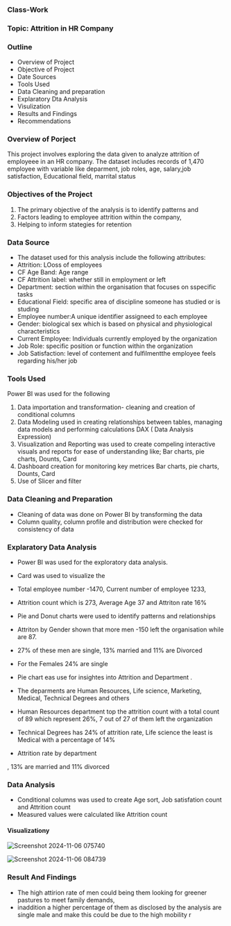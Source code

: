 ### Class-Work
### Topic:  Attrition in HR Company
### Outline
 -  Overview of Project
 -  Objective of Project
 -  Date Sources
 -  Tools Used
 -  Data Cleaning and preparation
 -  Explaratory Dta Analysis
 -  Visulization
 -  Results and Findings
 -  Recommendations

### Overview of Porject
This project involves exploring the data given to analyze attrition of employeee in an HR company. The dataset includes records of 1,470 employee with variable like deparment, job roles, age, salary,job satisfaction, Educational field, marrital status

### Objectives of the Project
 1. The primary objective of the analysis is to identify patterns and
 2. Factors leading to employee attrition within the company,
 3. Helping to inform stategies for retention    
 
  ###  Data Source
  - The dataset used for this analysis include the following attributes:
  - Attrition: LOoss of employees
  - CF Age Band: Age range
  - CF Attrition label: whether still in employment or left
  -  Department: section within the organisation that focuses on sspecific tasks
  -  Educational Field: specific area of discipline someone has studied or is studing
  -  Employee number:A unique identifier assigneed to each employee
  - Gender: biological sex which is based on physical and physiological characteristics
  - Current Employee: Individuals currently employed by the organization
  - Job Role: specific position or function within the organization
  -  Job Satisfaction: level of contement and fulfilmentthe employee feels regarding his/her job 

### Tools Used
Power BI was used for the following
   1. Data importation and transformation- cleaning and creation of conditional columns
   2. Data Modeling used in creating relationships between tables, managing data models and performing calculations DAX ( Data Analysis Expression)
   3. Visualization and Reporting was used to create compeling interactive visuals and reports for ease of understanding like; Bar charts, pie charts, Dounts, Card
   5. Dashboard creation for monitoring key metrices   Bar charts, pie charts, Dounts, Card
   6.  Use of Slicer and filter

### Data Cleaning and Preparation
- Cleaning of data was done on Power BI by transforming the data
- Column quality, column profile and distribution were checked for consistency of data


### Explaratory Data Analysis
- Power BI was used for the exploratory data analysis.
- Card was used to visualize the
- Total employee number -1470, Current number of employee 1233,
- Attrition count which is 273, Average Age 37 and Attriton rate 16%
- Pie  and Donut charts were used to identify patterns and relationships
-  Attriton by Gender shown that more men -150 left the organisation while are 87.
- 27% of these men are single, 13% married and 11% are Divorced
- For the Females 24% are single
- Pie chart eas use for insightes into Attrition and Department .
- The deparments are Human Resources, Life science, Marketing, Medical, Technical Degrees and others
- Human Resources department top the attrition count with a total count of 89 which represent 26%, 7 out of 27 of them left the organization
- Technical Degrees has 24% of attrition rate, Life science  the least is Medical with a percentage of 14%
  

-  Attrition rate by department
 


, 13% are married and 11% divorced
### Data Analysis
- Conditional columns was used to create Age sort, Job satisfation count and Attrition count
-  Measured values were calculated like Attrition count


#### Visualizationy

![Screenshot 2024-11-06 075740](https://github.com/user-attachments/assets/6b1ba829-32b9-44cc-833c-131a9de6335e)


![Screenshot 2024-11-06 084739](https://github.com/user-attachments/assets/69db589b-c86c-45e7-a5cb-79b657999153)







  ### Result And Findings
  -  The high attirion rate of men could being them looking for greener pastures to meet family demands,
  -  inaddition a higher percentage of them as disclosed by the analysis  are single male and make
    this could be due to the high mobility r

